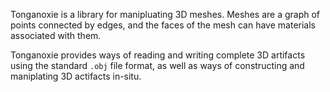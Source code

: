 Tonganoxie is a library for manipluating 3D meshes. Meshes are
a graph of points connected by edges, and the faces of the mesh
can have materials associated with them.

Tonganoxie provides ways of reading and writing complete 3D
artifacts using the standard `.obj` file format, as well as
ways of constructing and maniplating 3D actifacts in-situ.
